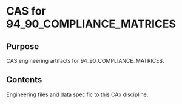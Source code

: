 # CAS for 94_90_COMPLIANCE_MATRICES

## Purpose
CAS engineering artifacts for 94_90_COMPLIANCE_MATRICES.

## Contents
Engineering files and data specific to this CAx discipline.
